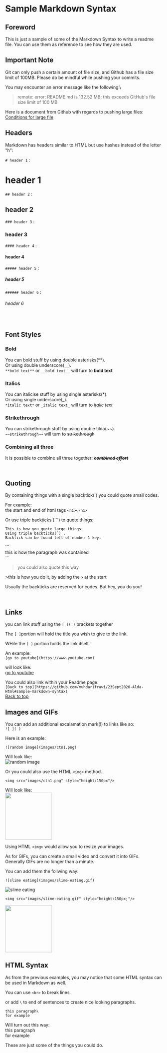 # Sample Markdown Syntax

## Foreword
This is just a sample of some of the Markdown Syntax to write a readme file. You can use them as reference to see how they are used.

## Important Note
Git can only push a certain amount of file size, and Github has a file size limit of 100MB. Please do be mindful while pushing your commits.

You may encounter an error message like the following:\
> remote: error: README.md is 132.52 MB; this exceeds GitHub's file size limit of 100 MB

Here is a document from Github with regards to pushing large files:\
[Conditions for large file](https://docs.github.com/en/github/managing-large-files/conditions-for-large-files)

## Headers

Markdown has headers similar to HTML but use hashes 
instead of the letter "h":

`# header 1` :
# header 1
`## header 2` :
## header 2
`### header 3` :
### header 3
`#### header 4` :
#### header 4
`##### header 5` :
##### header 5
`###### header 6` :
###### header 6

<br>

## Font Styles
### Bold
You can bold stuff by using double asterisks(**).\
Or using double underscore(__).\
`**bold text**` or `__bold text__` will turn to **bold text**

### Italics
You can italicise stuff by using single asterisks(*).\
Or using single underscore(_).\
`*italic text*` or `_italic text_` will turn to *italic text*

### Strikethrough
You can strikethrough stuff by using double tilda(~~).\
`~~strikethrough~~` will turn to ~~strikethrough~~

### Combining all three
It is possible to combine all three together: ~~***combined effort***~~

<br>

## Quoting 
By containing things with a single backtick(`) you could quote small 
codes.

For example: \
the start and end of html tags `<h1></h1>`

Or use triple backticks (```) to quote things:


```
This is how you quote large things.
Using triple backticks(`) .
Backtick can be found left of number 1 key.
```
\```<br>
this is how the paragraph was contained<br>
\```

> you could also quote this way

\>this is how you do it, by adding the `>` at the start

Usually the backticks are reserved for codes. But hey, you do you!

<br>

## Links

you can link stuff using the `[ ]( )` brackets together

The `[ ]`portion will hold the title you wish to give to the link.

WHile the `( )` portion holds the link itself.

An example:\
`[go to youtube](https://www.youtube.com)`

will look like:\
[go to youtube](https://www.youtube.com)

You could also link within your Readme page:\
`[Back to top](https://github.com/muhdarifrawi/23Sept2020-Alda-Html#sample-markdown-syntax)`\
[Back to top](https://github.com/muhdarifrawi/23Sept2020-Alda-Html#sample-markdown-syntax)


## Images and GIFs

You can add an additional excalamation mark(!) to links like so:\
`![ ]( )`

Here is an example:

`![random image](images/ctn1.png)`

Will look like:\
![random image](images/ctn1.png)

Or you could also use the HTML `<img>` method.

`<img src="images/ctn1.png" style="height:150px"/>`

Will look like:\
<img src="images/ctn1.png" style="height:150px;"/>

Using HTML `<img>` would allow you to resize your images.

As for GIFs, you can create a small video and convert it into GIFs.\
Generally GIFs are no longer than a minute.

You can add them the follwing way:

`![slime eating](images/slime-eating.gif)`

![slime eating](images/slime-eating.gif)

`<img src="images/slime-eating.gif" style="height:150px;"/>`

<img src="images/slime-eating.gif" style="height:150px;"/>

## HTML Syntax

As from the previous examples, you may notice that some HTML syntax 
can be used in Markdown as well.

You can use `<br>` to break lines.

or add `\` to end of sentences to create nice looking paragraphs.

```
this paragraph\
for example
```
Will turn out this way:\
this paragraph\
for example

These are just some of the things you could do.